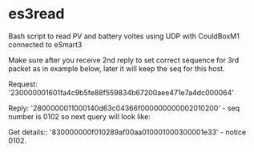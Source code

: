# es3read
Bash script to read PV and battery voltes using UDP with CouldBoxM1 connected to eSmart3


  Make sure after you receive 2nd reply to set correct sequence for 3rd packet as in example below, later it will keep the seq   for this host.

  Request: '230000001601fa4c9b5fe88f559834b67200aee471e7a4dc000064'

  Reply: '2800000011000140d63c04366f000000000002010200' - seq number is 0102 so next query will look like:

  Get details:: '830000000f010289af00aa010001000300001e33' - notice 0102.
